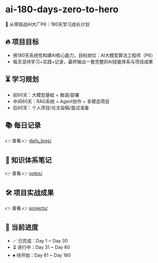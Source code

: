 # ai-180-days-zero-to-hero

📘 从零挑战AI大厂P6｜180天学习成长计划

## 🔥 项目目标
- 用180天系统性构建AI核心能力，目标岗位：AI大模型算法工程师（P6）
- 每天坚持学习+实践+记录，最终输出一套完整的AI技能体系与项目成果

## ⏳ 学习规划
- 前60天：大模型基础 + 微调/部署
- 中间60天：RAG系统 + Agent协作 + 多模态项目
- 后60天：个人项目/论文投稿/面试准备

## 📚 每日记录
👉 查看 👉 [daily_logs/](./daily_logs)

## 🧠 知识体系笔记
👉 查看 👉 [notes/](./notes)

## 🛠 项目实战成果
👉 查看 👉 [projects/](./projects)

## 🧭 当前进度
- ✅ 已完成：Day 1 ~ Day 30
- ⏳ 进行中：Day 31 ~ Day 60
- ⏹ 待开始：Day 61 ~ Day 180
